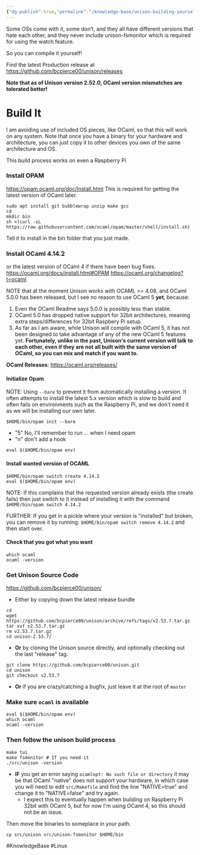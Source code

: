 ```yaml
---
{"dg-publish":true,"permalink":"/knowledge-base/unison-building-yourself-from-source/","dgPassFrontmatter":true}
---
```


Some OSs come with it, some don’t, and they all have different versions that hate each other, and they never include unison-fsmonitor which is required for using the watch feature.

So you can compile it yourself!

Find the latest Production release at https://github.com/bcpierce00/unison/releases

**Note that as of Unison version 2.52.0, OCaml version mismatches are tolerated better!**

# Build It
I am avoiding use of included OS pieces, like OCaml, so that this will work on any system.
Note that once you have a binary for your hardware and architecture, you can just copy it to other devices you own of the same architecture and OS.

This build process works on even a Raspberry Pi

### Install OPAM
https://opam.ocaml.org/doc/Install.html
This is required for getting the latest version of OCaml later.

```
sudo apt install git bubblewrap unzip make gcc
cd
mkdir bin
sh <(curl -sL https://raw.githubusercontent.com/ocaml/opam/master/shell/install.sh)
```
Tell it to install in the bin folder that you just made.


### Install OCaml 4.14.2
or the latest version of OCaml 4 if there have been bug fixes.
https://ocaml.org/docs/install.html#OPAM
https://ocaml.org/changelog?t=ocaml

NOTE that at the moment Unison works with OCAML >= 4.08,
and OCaml 5.0.0 has been released, but I see no reason to use OCaml 5 **yet**, because:
1. Even the OCaml Readme says 5.0.0 is possibly less than stable.
2. OCaml 5.0 has dropped native support for 32bit architectures, meaning extra steps/differences for 32bit Raspbery Pi setup.
3. As far as I am aware, while Unison will compile with OCaml 5, it has not been designed to take advantage of any of the new OCaml 5 features yet.
**Fortunately, unlike in the past, Unison's current version will talk to each other, even if they are not all built with the same version of OCaml, so you can mix and match if you want to.**

**OCaml Releases**:
https://ocaml.org/releases/

#### Initialize Opam
NOTE: Using `--bare` to prevent it from automatically installing a version. It often attempts to install the latest 5.x version which is slow to build and often fails on environments such as the Raspberry Pi, and we don't need it as we will be installing our own later.

```
$HOME/bin/opam init --bare
```
 - "5" No, I'll remember to run ... when I need opam
 - "n" don't add a hook
```
eval $($HOME/bin/opam env)
```

#### Install wanted version of OCAML

```
$HOME/bin/opam switch create 4.14.2
eval $($HOME/bin/opam env)
```

NOTE: If this complains that the requested version already exists (the create fails) then just switch to it instead of installing it with the command `$HOME/bin/opam switch 4.14.2`

FURTHER: If you get in a pickle where your version is "installed" but broken, you can remove it by running: `$HOME/bin/opam switch remove 4.14.2` and then start over.

#### Check that you got what you want

```
which ocaml
ocaml -version
```

### Get Unison Source Code
https://github.com/bcpierce00/unison/

 - Either by copying down the latest release bundle
```
cd
wget https://github.com/bcpierce00/unison/archive/refs/tags/v2.53.7.tar.gz
tar xvf v2.53.7.tar.gz
rm v2.53.7.tar.gz
cd unison-2.53.7/
```

- **Or** by cloning the Unison source directly, and optionally checking out the last "release" tag.
```
git clone https://github.com/bcpierce00/unison.git
cd unison
git checkout v2.53.7
```
- **Or** if you are crazy/catching a bugfix, just leave it at the root of `master`

### Make sure `ocaml` is available
```
eval $($HOME/bin/opam env)
which ocaml
ocaml -version
```

### Then follow the unison build process

```
make tui
make fsmonitor # If you need it
./src/unison -version
```

 - **IF** you get an error saying `ocamlopt: No such file or directory` it may be that OCaml "native" does not support your hardware, in which case you will need to edit `src/Makefile` and find the line "NATIVE=true" and change it to "NATIVE=false" and try again.
     - I expect this to eventually happen when building on Raspberry Pi 32bit with OCaml 5, but for now I'm using OCaml 4, so this should not be an issue.

Then move the binaries to someplace in your path.

`cp src/unison src/unison-fsmonitor $HOME/bin`

#KnowledgeBase #Linux 